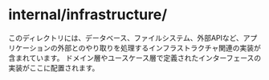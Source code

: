# internal/infrastructure/

このディレクトリには、データベース、ファイルシステム、外部APIなど、アプリケーションの外部とのやり取りを処理するインフラストラクチャ関連の実装が含まれています。
ドメイン層やユースケース層で定義されたインターフェースの実装がここに配置されます。
